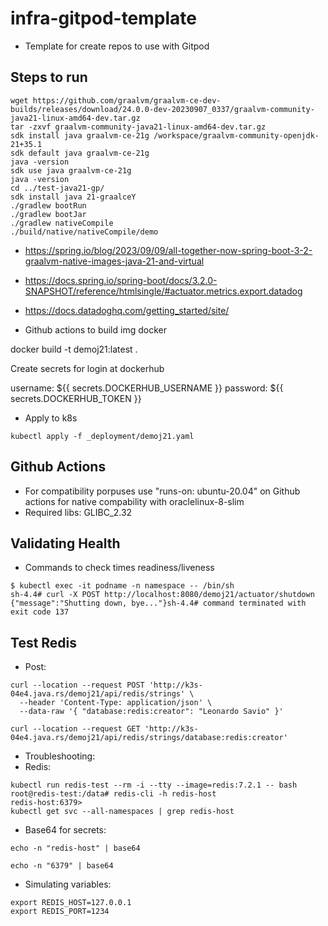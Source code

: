 # infra-gitpod-template

- Template for create repos to use with Gitpod

## Steps to run
```
wget https://github.com/graalvm/graalvm-ce-dev-builds/releases/download/24.0.0-dev-20230907_0337/graalvm-community-java21-linux-amd64-dev.tar.gz
tar -zxvf graalvm-community-java21-linux-amd64-dev.tar.gz 
sdk install java graalvm-ce-21g /workspace/graalvm-community-openjdk-21+35.1
sdk default java graalvm-ce-21g
java -version
sdk use java graalvm-ce-21g
java -version
cd ../test-java21-gp/
sdk install java 21-graalceY
./gradlew bootRun
./gradlew bootJar
./gradlew nativeCompile
./build/native/nativeCompile/demo
```
- https://spring.io/blog/2023/09/09/all-together-now-spring-boot-3-2-graalvm-native-images-java-21-and-virtual
- https://docs.spring.io/spring-boot/docs/3.2.0-SNAPSHOT/reference/htmlsingle/#actuator.metrics.export.datadog
- https://docs.datadoghq.com/getting_started/site/

- Github actions to build img docker

docker build -t demoj21:latest .

Create secrets for login at dockerhub

username: ${{ secrets.DOCKERHUB_USERNAME }}
password: ${{ secrets.DOCKERHUB_TOKEN }}

- Apply to k8s
```
kubectl apply -f _deployment/demoj21.yaml
```


## Github Actions
- For compatibility porpuses use "runs-on: ubuntu-20.04" on Github actions for native compability with oraclelinux-8-slim 
- Required libs: GLIBC_2.32

## Validating Health
- Commands to check times readiness/liveness
```
$ kubectl exec -it podname -n namespace -- /bin/sh
sh-4.4# curl -X POST http://localhost:8080/demoj21/actuator/shutdown
{"message":"Shutting down, bye..."}sh-4.4# command terminated with exit code 137
```

## Test Redis
- Post:
```
curl --location --request POST 'http://k3s-04e4.java.rs/demoj21/api/redis/strings' \
  --header 'Content-Type: application/json' \
  --data-raw '{ "database:redis:creator": "Leonardo Savio" }'

curl --location --request GET 'http://k3s-04e4.java.rs/demoj21/api/redis/strings/database:redis:creator'

```

- Troubleshooting:
- Redis:
```
kubectl run redis-test --rm -i --tty --image=redis:7.2.1 -- bash
root@redis-test:/data# redis-cli -h redis-host 
redis-host:6379> 
kubectl get svc --all-namespaces | grep redis-host
```
- Base64 for secrets:
```
echo -n "redis-host" | base64

echo -n "6379" | base64

```
- Simulating variables:
```
export REDIS_HOST=127.0.0.1
export REDIS_PORT=1234
```